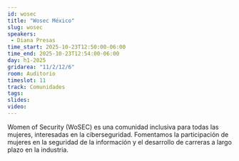 ```yaml
---
id: wosec
title: "Wosec México"
slug: wosec
speakers:
 - Diana Presas
time_start: 2025-10-23T12:50:00-06:00
time_end: 2025-10-23T12:54:00-06:00
day: h1-2025
gridarea: "11/2/12/6"
room: Auditorio
timeslot: 11
track: Comunidades
tags:
slides: 
video: 
---
```


Women of Security (WoSEC) es una comunidad inclusiva para todas las mujeres, interesadas en la ciberseguridad. Fomentamos la participación de mujeres en la seguridad de la información y el desarrollo de carreras a largo plazo en la industria.